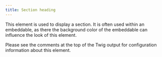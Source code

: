 ```yaml
---
title: Section heading
---
```

This element is used to display a section. It is often used within an embeddable, as there the background color of the
embeddable can influence the look of this element. 

Please see the comments at the top of the Twig output for configuration information about this element.